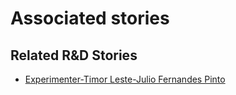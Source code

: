 # Associated stories

<!-- !!DO NOT REMOVE!! start autogenerated hyperlinks -->
## Related R&D Stories
- [Experimenter-Timor Leste-Julio Fernandes Pinto](/RnD-Archive/stories/?doc=Experimenters_TLS)
<!-- !!DO NOT REMOVE!! end autogenerated hyperlinks -->